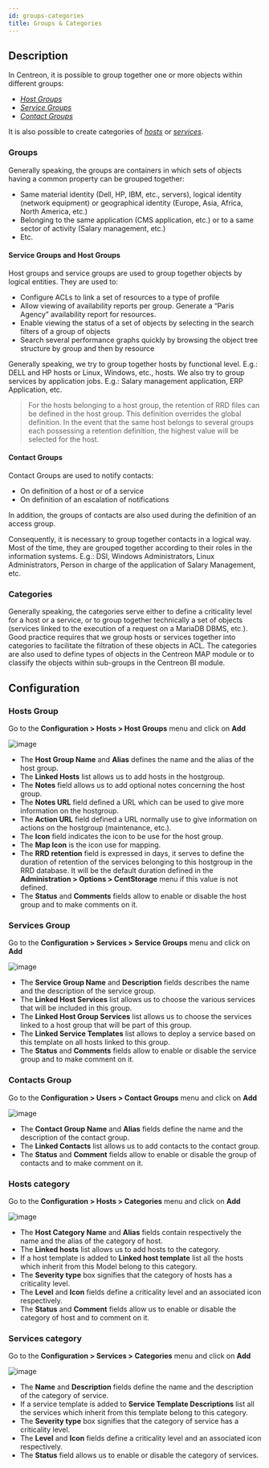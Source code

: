 ```yaml
---
id: groups-categories
title: Groups & Categories
---
```


## Description

In Centreon, it is possible to group together one or more objects within different groups:

* *[Host Groups](#hosts-group)*
* *[Service Groups](#services-group)*
* *[Contact Groups](#contacts-group)*

It is also possible to create categories of *[hosts](#hosts-category)* or *[services](#services-category)*.

### Groups

Generally speaking, the groups are containers in which sets of objects having a common property can be grouped together:

* Same material identity (Dell, HP, IBM, etc., servers), logical identity (network equipment) or geographical identity
(Europe, Asia, Africa, North America, etc.)
* Belonging to the same application (CMS application, etc.) or to a same sector of activity (Salary management, etc.)
* Etc.

#### Service Groups and Host Groups

Host groups and service groups are used to group together objects by logical entities. They are used to:

* Configure ACLs to link a set of resources to a type of profile
* Allow viewing of availability reports per group. Generate a “Paris Agency” availability report for resources.
* Enable viewing the status of a set of objects by selecting in the search filters of a group of objects
* Search several performance graphs quickly by browsing the object tree structure by group and then by resource

Generally speaking, we try to group together hosts by functional level. E.g.: DELL and HP hosts or Linux, Windows,
etc., hosts.
We also try to group services by application jobs. E.g.: Salary management application, ERP Application, etc.

> For the hosts belonging to a host group, the retention of RRD files can be defined in the host group. This definition
> overrides the global definition. In the event that the same host belongs to several groups each possessing a
> retention definition, the highest value will be selected for the host.

#### Contact Groups

Contact Groups are used to notify contacts:

* On definition of a host or of a service
* On definition of an escalation of notifications

In addition, the groups of contacts are also used during the definition of an access group.

Consequently, it is necessary to group together contacts in a logical way. Most of the time, they are grouped together
according to their roles in the information systems. E.g.: DSI, Windows Administrators, Linux Administrators, Person
in charge of the application of Salary Management, etc.

### Categories

Generally speaking, the categories serve either to define a criticality level for a host or a service, or to group
together technically a set of objects (services linked to the execution of a request on a MariaDB DBMS, etc.).
Good practice requires that we group hosts or services together into categories to facilitate the filtration of these
objects in ACL.
The categories are also used to define types of objects in the Centreon MAP module or to classify the objects within
sub-groups in the Centreon BI module.

## Configuration

### Hosts Group

Go to the **Configuration > Hosts > Host Groups** menu and click on **Add**

![image](../assets/configuration/07hostgroup.png)

* The **Host Group Name** and **Alias** defines the name and the alias of the host group.
* The **Linked Hosts** list allows us to add hosts in the hostgroup.
* The **Notes** field allows us to add optional notes concerning the host group.
* The **Notes URL** field defined a URL which can be used to give more information on the hostgroup.
* The **Action URL** field defined a URL normally use to give information on actions on the hostgroup (maintenance, etc.).
* The **Icon** field indicates the icon to be use for the host group.
* The **Map Icon** is the icon use for mapping.
* The **RRD retention** field is expressed in days, it serves to define the duration of retention of the services
belonging to this hostgroup in the RRD database. It will be the default duration defined in the
**Administration > Options > CentStorage** menu if this value is not defined.
* The **Status** and **Comments** fields allow to enable or disable the host group and to make comments on it.

### Services Group

Go to the **Configuration > Services > Service Groups** menu and click on **Add**

![image](../assets/configuration/07servicegroup.png)

* The **Service Group Name** and **Description** fields describes the name and the description of the service group.
* The **Linked Host Services** list allows us to choose the various services that will be included in this group.
* The **Linked Host Group Services** list allows us to choose the services linked to a host group that will be part
of this group.
* The **Linked Service Templates** list allows to deploy a service based on this template on all hosts linked to this group.
* The **Status** and **Comments** fields allow to enable or disable the service group and to make comment on it.

### Contacts Group

Go to the **Configuration > Users > Contact Groups** menu and click on **Add**

![image](../assets/configuration/07contactgroup.png)

* The **Contact Group Name** and **Alias** fields define the name and the description of the contact group.
* The **Linked Contacts** list allows us to add contacts to the contact group.
* The **Status** and **Comment** fields allow to enable or disable the group of contacts and to make comment on it.

### Hosts category

Go to the **Configuration > Hosts > Categories** menu and click on **Add**

![image](../assets/configuration/08hostcategory.png)

* The **Host Category Name** and **Alias** fields contain respectively the name and the alias of the category of host.
* The **Linked hosts** list allows us to add hosts to the category.
* If a host template is added to **Linked host template** list all the hosts which inherit from this Model belong to
this category.
* The **Severity type** box signifies that the category of hosts has a criticality level.
* The **Level** and **Icon** fields define a criticality level and an associated icon respectively.
* The **Status** and **Comment** fields allow us to enable or disable the category of host and to comment on it.

### Services category

Go to the **Configuration > Services > Categories** menu and click on **Add**

![image](../assets/configuration/08servicecategory.png)

* The **Name** and **Description** fields define the name and the description of the category of service.
* If a service template is added to **Service Template Descriptions** list all the services which inherit from this
template belong to this category.
* The **Severity type** box signifies that the category of service has a criticality level.
* The **Level** and **Icon** fields define a criticality level and an associated icon respectively.
* The **Status** field allows us to enable or disable the category of services.
